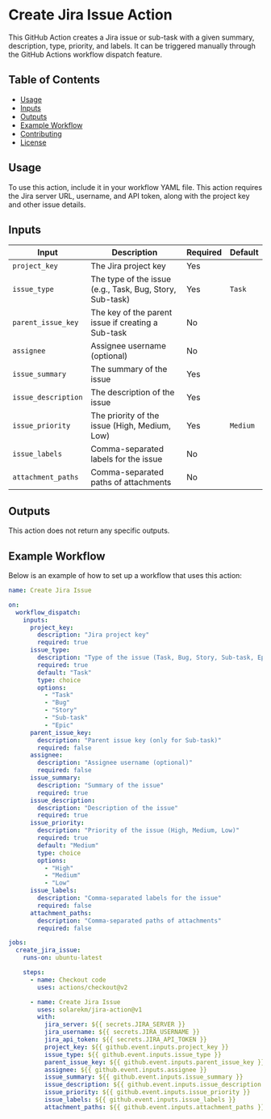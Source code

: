 # Create Jira Issue Action

This GitHub Action creates a Jira issue or sub-task with a given summary, description, type, priority, and labels. It can be triggered manually through the GitHub Actions workflow dispatch feature.

## Table of Contents

- [Usage](#usage)
- [Inputs](#inputs)
- [Outputs](#outputs)
- [Example Workflow](#example-workflow)
- [Contributing](#contributing)
- [License](#license)

## Usage

To use this action, include it in your workflow YAML file. This action requires the Jira server URL, username, and API token, along with the project key and other issue details.

## Inputs

| Input                  | Description                                              | Required | Default               |
|------------------------|----------------------------------------------------------|----------|-----------------------|
| `project_key`          | The Jira project key                                     | Yes      |                       |
| `issue_type`           | The type of the issue (e.g., Task, Bug, Story, Sub-task)| Yes      | `Task`                |
| `parent_issue_key`     | The key of the parent issue if creating a Sub-task      | No       |                       |
| `assignee`             | Assignee username (optional)                            | No       |                       |
| `issue_summary`        | The summary of the issue                                 | Yes      |                       |
| `issue_description`    | The description of the issue                             | Yes      |                       |
| `issue_priority`       | The priority of the issue (High, Medium, Low)           | Yes      | `Medium`              |
| `issue_labels`         | Comma-separated labels for the issue                    | No       |                       |
| `attachment_paths`     | Comma-separated paths of attachments                     | No       |                       |

## Outputs

This action does not return any specific outputs.

## Example Workflow

Below is an example of how to set up a workflow that uses this action:

```yaml
name: Create Jira Issue

on:
  workflow_dispatch:
    inputs:
      project_key:
        description: "Jira project key"
        required: true
      issue_type:
        description: "Type of the issue (Task, Bug, Story, Sub-task, Epic)"
        required: true
        default: "Task"
        type: choice
        options:
          - "Task"
          - "Bug"
          - "Story"
          - "Sub-task"
          - "Epic"
      parent_issue_key:
        description: "Parent issue key (only for Sub-task)"
        required: false
      assignee:
        description: "Assignee username (optional)"
        required: false
      issue_summary:
        description: "Summary of the issue"
        required: true
      issue_description:
        description: "Description of the issue"
        required: true
      issue_priority:
        description: "Priority of the issue (High, Medium, Low)"
        required: true
        default: "Medium"
        type: choice
        options:
          - "High"
          - "Medium"
          - "Low"
      issue_labels:
        description: "Comma-separated labels for the issue"
        required: false
      attachment_paths:
        description: "Comma-separated paths of attachments"
        required: false

jobs:
  create_jira_issue:
    runs-on: ubuntu-latest

    steps:
      - name: Checkout code
        uses: actions/checkout@v2

      - name: Create Jira Issue
        uses: solarekm/jira-action@v1
        with:
          jira_server: ${{ secrets.JIRA_SERVER }}
          jira_username: ${{ secrets.JIRA_USERNAME }}
          jira_api_token: ${{ secrets.JIRA_API_TOKEN }}
          project_key: ${{ github.event.inputs.project_key }}
          issue_type: ${{ github.event.inputs.issue_type }}
          parent_issue_key: ${{ github.event.inputs.parent_issue_key }}
          assignee: ${{ github.event.inputs.assignee }}
          issue_summary: ${{ github.event.inputs.issue_summary }}
          issue_description: ${{ github.event.inputs.issue_description }}
          issue_priority: ${{ github.event.inputs.issue_priority }}
          issue_labels: ${{ github.event.inputs.issue_labels }}
          attachment_paths: ${{ github.event.inputs.attachment_paths }}
